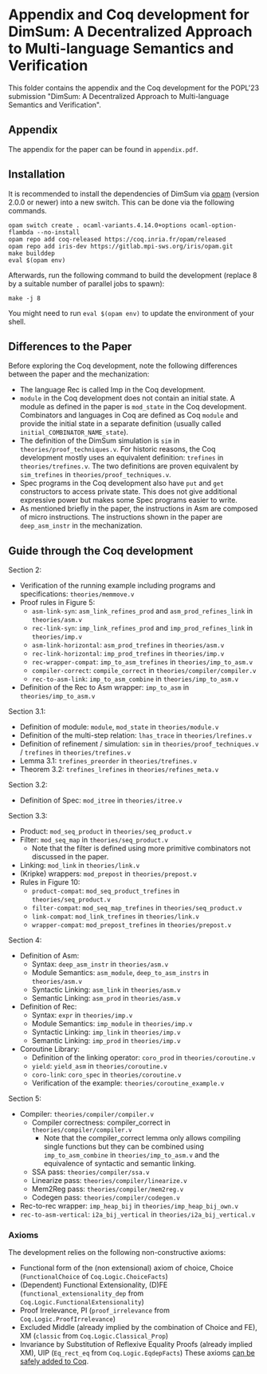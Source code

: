 # Appendix and Coq development for DimSum: A Decentralized Approach to Multi-language Semantics and Verification

This folder contains the appendix and the Coq development for the POPL'23 submission "DimSum: A Decentralized Approach to Multi-language Semantics and Verification".

## Appendix

The appendix for the paper can be found in `appendix.pdf`.

## Installation

It is recommended to install the dependencies of DimSum via [opam](https://opam.ocaml.org/doc/Install.html)
(version 2.0.0 or newer) into a new switch. This can be done via the
following commands.

```
opam switch create . ocaml-variants.4.14.0+options ocaml-option-flambda --no-install
opam repo add coq-released https://coq.inria.fr/opam/released
opam repo add iris-dev https://gitlab.mpi-sws.org/iris/opam.git
make builddep
eval $(opam env)
```

Afterwards, run the following command to build the development (replace 8 by a suitable number of parallel jobs to spawn):

```
make -j 8
```

You might need to run `eval $(opam env)` to update the environment of your shell.


## Differences to the Paper

Before exploring the Coq development, note the following differences between the paper and the mechanization:
- The language Rec is called Imp in the Coq development.
- `module` in the Coq development does not contain an initial state.
  A module as defined in the paper is `mod_state` in the Coq development.
  Combinators and languages in Coq are defined as Coq `module` and provide the initial state in a separate definition (usually called `initial_COMBINATOR_NAME_state`).
- The definition of the DimSum simulation is `sim` in `theories/proof_techniques.v`.
  For historic reasons, the Coq development mostly uses an equivalent definition: `trefines` in `theories/trefines.v`.
  The two definitions are proven equivalent by `sim_trefines` in `theories/proof_techniques.v`.
- Spec programs in the Coq development also have `put` and `get` constructors to access private state.
  This does not give additional expressive power but makes some Spec programs easier to write.
- As mentioned briefly in the paper, the instructions in Asm are composed of micro instructions.
  The instructions shown in the paper are `deep_asm_instr` in the mechanization.

## Guide through the Coq development

Section 2:
- Verification of the running example including programs and specifications: `theories/memmove.v`
- Proof rules in Figure 5:
  - `asm-link-syn`: `asm_link_refines_prod` and `asm_prod_refines_link` in `theories/asm.v`
  - `rec-link-syn`: `imp_link_refines_prod` and `imp_prod_refines_link` in `theories/imp.v`
  - `asm-link-horizontal`: `asm_prod_trefines` in `theories/asm.v`
  - `rec-link-horizontal`: `imp_prod_trefines` in `theories/imp.v`
  - `rec-wrapper-compat`: `imp_to_asm_trefines` in `theories/imp_to_asm.v`
  - `compiler-correct`: `compile_correct` in `theories/compiler/compiler.v`
  - `rec-to-asm-link`: `imp_to_asm_combine` in `theories/imp_to_asm.v`
- Definition of the Rec to Asm wrapper: `imp_to_asm` in `theories/imp_to_asm.v`

Section 3.1:
- Definition of module: `module`, `mod_state` in `theories/module.v`
- Definition of the multi-step relation: `lhas_trace` in `theories/lrefines.v`
- Definition of refinement / simulation: `sim` in `theories/proof_techniques.v` / `trefines` in `theories/trefines.v`
- Lemma 3.1: `trefines_preorder` in `theories/trefines.v`
- Theorem 3.2: `trefines_lrefines` in `theories/refines_meta.v`

Section 3.2:
- Definition of Spec: `mod_itree` in `theories/itree.v`

Section 3.3:
- Product: `mod_seq_product` in `theories/seq_product.v`
- Filter: `mod_seq_map` in `theories/seq_product.v`
  - Note that the filter is defined using more primitive combinators not discussed in the paper.
- Linking: `mod_link` in `theories/link.v`
- (Kripke) wrappers: `mod_prepost` in `theories/prepost.v`
- Rules in Figure 10:
  - `product-compat`: `mod_seq_product_trefines` in `theories/seq_product.v`
  - `filter-compat`: `mod_seq_map_trefines` in `theories/seq_product.v`
  - `link-compat`: `mod_link_trefines` in `theories/link.v`
  - `wrapper-compat`: `mod_prepost_trefines` in `theories/prepost.v`

Section 4:
- Definition of Asm:
  - Syntax: `deep_asm_instr` in `theories/asm.v`
  - Module Semantics: `asm_module`, `deep_to_asm_instrs` in `theories/asm.v`
  - Syntactic Linking: `asm_link` in `theories/asm.v`
  - Semantic Linking: `asm_prod` in `theories/asm.v`
- Definition of Rec:
  - Syntax: `expr` in `theories/imp.v`
  - Module Semantics: `imp_module` in `theories/imp.v`
  - Syntactic Linking: `imp_link` in `theories/imp.v`
  - Semantic Linking: `imp_prod` in `theories/imp.v`
- Coroutine Library:
  - Definition of the linking operator: `coro_prod` in `theories/coroutine.v`
  - `yield`: `yield_asm` in `theories/coroutine.v`
  - `coro-link`: `coro_spec` in `theories/coroutine.v`
  - Verification of the example: `theories/coroutine_example.v`

Section 5:
- Compiler: `theories/compiler/compiler.v`
  - Compiler correctness: compiler_correct in `theories/compiler/compiler.v`
    - Note that the compiler_correct lemma only allows compiling
      single functions but they can be combined using
      `imp_to_asm_combine` in `theories/imp_to_asm.v` and the equivalence
      of syntactic and semantic linking.
  - SSA pass: `theories/compiler/ssa.v`
  - Linearize pass: `theories/compiler/linearize.v`
  - Mem2Reg pass: `theories/compiler/mem2reg.v`
  - Codegen pass: `theories/compiler/codegen.v`
- Rec-to-rec wrapper: `imp_heap_bij` in `theories/imp_heap_bij_own.v`
- `rec-to-asm-vertical`: `i2a_bij_vertical` in `theories/i2a_bij_vertical.v`


### Axioms
The development relies on the following non-constructive axioms:
* Functional form of the (non extensional) axiom of choice, Choice (`FunctionalChoice` of `Coq.Logic.ChoiceFacts`)
* (Dependent) Functional Extensionality, (D)FE (`functional_extensionality_dep` from `Coq.Logic.FunctionalExtensionality`)
* Proof Irrelevance, PI (`proof_irrelevance` from `Coq.Logic.ProofIrrelevance`)
* Excluded Middle (already implied by the combination of Choice and FE), XM (`classic` from `Coq.Logic.Classical_Prop`)
* Invariance by Substitution of Reflexive Equality Proofs (already implied XM), UIP (`Eq_rect_eq` from `Coq.Logic.EqdepFacts`)
These axioms [can be safely added to Coq](https://github.com/coq/coq/wiki/The-Logic-of-Coq#what-axioms-can-be-safely-added-to-coq).
